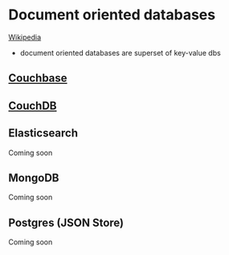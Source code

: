 # Document oriented databases

[Wikipedia](https://en.wikipedia.org/wiki/Document-oriented_database)

* document oriented databases are superset of key-value dbs

## [Couchbase](https://github.com/mjanys/NoSQL-for-Java-people/tree/master/document-oriented/couchbase)

## [CouchDB](https://github.com/mjanys/NoSQL-for-Java-people/tree/master/document-oriented/couchdb)

## Elasticsearch
Coming soon

## MongoDB
Coming soon

## Postgres (JSON Store)
Coming soon

